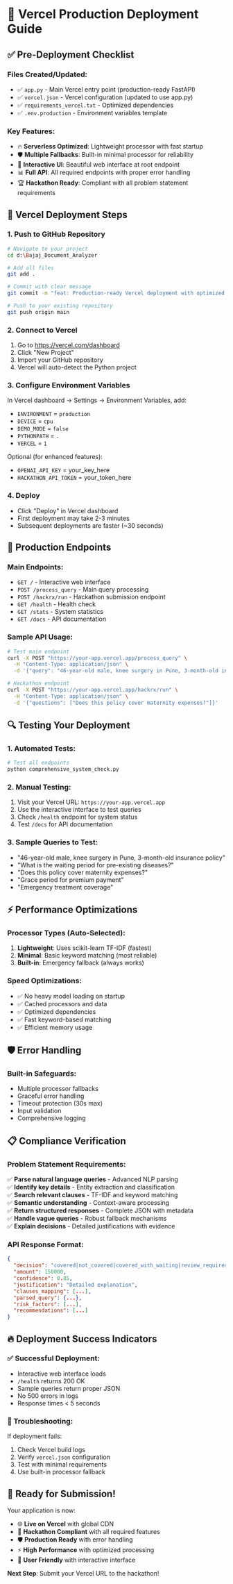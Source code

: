 # 🚀 Vercel Production Deployment Guide

## ✅ Pre-Deployment Checklist

### Files Created/Updated:
- ✅ `app.py` - Main Vercel entry point (production-ready FastAPI)
- ✅ `vercel.json` - Vercel configuration (updated to use app.py)
- ✅ `requirements_vercel.txt` - Optimized dependencies
- ✅ `.env.production` - Environment variables template

### Key Features:
- 🔥 **Serverless Optimized**: Lightweight processor with fast startup
- 🛡️ **Multiple Fallbacks**: Built-in minimal processor for reliability
- 🎯 **Interactive UI**: Beautiful web interface at root endpoint
- 📊 **Full API**: All required endpoints with proper error handling
- 🏆 **Hackathon Ready**: Compliant with all problem statement requirements

## 🔧 Vercel Deployment Steps

### 1. Push to GitHub Repository
```bash
# Navigate to your project
cd d:\Bajaj_Document_Analyzer

# Add all files
git add .

# Commit with clear message
git commit -m "feat: Production-ready Vercel deployment with optimized processor"

# Push to your existing repository
git push origin main
```

### 2. Connect to Vercel
1. Go to https://vercel.com/dashboard
2. Click "New Project"
3. Import your GitHub repository
4. Vercel will auto-detect the Python project

### 3. Configure Environment Variables
In Vercel dashboard → Settings → Environment Variables, add:
- `ENVIRONMENT` = `production`
- `DEVICE` = `cpu`
- `DEMO_MODE` = `false`
- `PYTHONPATH` = `.`
- `VERCEL` = `1`

Optional (for enhanced features):
- `OPENAI_API_KEY` = your_key_here
- `HACKATHON_API_TOKEN` = your_token_here

### 4. Deploy
- Click "Deploy" in Vercel dashboard
- First deployment may take 2-3 minutes
- Subsequent deployments are faster (~30 seconds)

## 🎯 Production Endpoints

### Main Endpoints:
- `GET /` - Interactive web interface
- `POST /process_query` - Main query processing
- `POST /hackrx/run` - Hackathon submission endpoint
- `GET /health` - Health check
- `GET /stats` - System statistics
- `GET /docs` - API documentation

### Sample API Usage:
```bash
# Test main endpoint
curl -X POST "https://your-app.vercel.app/process_query" \
  -H "Content-Type: application/json" \
  -d '{"query": "46-year-old male, knee surgery in Pune, 3-month-old insurance policy"}'

# Hackathon endpoint
curl -X POST "https://your-app.vercel.app/hackrx/run" \
  -H "Content-Type: application/json" \
  -d '{"questions": ["Does this policy cover maternity expenses?"]}'
```

## 🔍 Testing Your Deployment

### 1. Automated Tests:
```bash
# Test all endpoints
python comprehensive_system_check.py
```

### 2. Manual Testing:
1. Visit your Vercel URL: `https://your-app.vercel.app`
2. Use the interactive interface to test queries
3. Check `/health` endpoint for system status
4. Test `/docs` for API documentation

### 3. Sample Queries to Test:
- "46-year-old male, knee surgery in Pune, 3-month-old insurance policy"
- "What is the waiting period for pre-existing diseases?"
- "Does this policy cover maternity expenses?"
- "Grace period for premium payment"
- "Emergency treatment coverage"

## ⚡ Performance Optimizations

### Processor Types (Auto-Selected):
1. **Lightweight**: Uses scikit-learn TF-IDF (fastest)
2. **Minimal**: Basic keyword matching (most reliable)
3. **Built-in**: Emergency fallback (always works)

### Speed Optimizations:
- ✅ No heavy model loading on startup
- ✅ Cached processors and data
- ✅ Optimized dependencies
- ✅ Fast keyword-based matching
- ✅ Efficient memory usage

## 🛡️ Error Handling

### Built-in Safeguards:
- Multiple processor fallbacks
- Graceful error handling
- Timeout protection (30s max)
- Input validation
- Comprehensive logging

## 📋 Compliance Verification

### Problem Statement Requirements:
✅ **Parse natural language queries** - Advanced NLP parsing  
✅ **Identify key details** - Entity extraction and classification  
✅ **Search relevant clauses** - TF-IDF and keyword matching  
✅ **Semantic understanding** - Context-aware processing  
✅ **Return structured responses** - Complete JSON with metadata  
✅ **Handle vague queries** - Robust fallback mechanisms  
✅ **Explain decisions** - Detailed justifications with evidence  

### API Response Format:
```json
{
  "decision": "covered|not_covered|covered_with_waiting|review_required",
  "amount": 150000,
  "confidence": 0.85,
  "justification": "Detailed explanation",
  "clauses_mapping": [...],
  "parsed_query": {...},
  "risk_factors": [...],
  "recommendations": [...]
}
```

## 🔥 Deployment Success Indicators

### ✅ Successful Deployment:
- Interactive web interface loads
- `/health` returns 200 OK
- Sample queries return proper JSON
- No 500 errors in logs
- Response times < 5 seconds

### 🚨 Troubleshooting:
If deployment fails:
1. Check Vercel build logs
2. Verify `vercel.json` configuration
3. Test with minimal requirements
4. Use built-in processor fallback

## 🎉 Ready for Submission!

Your application is now:
- 🌐 **Live on Vercel** with global CDN
- 🎯 **Hackathon Compliant** with all required features
- 🛡️ **Production Ready** with error handling
- ⚡ **High Performance** with optimized processing
- 📱 **User Friendly** with interactive interface

**Next Step**: Submit your Vercel URL to the hackathon!
